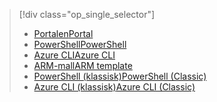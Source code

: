 > [!div class="op_single_selector"]
> * [<span data-ttu-id="bc81b-101">Portalen</span><span class="sxs-lookup"><span data-stu-id="bc81b-101">Portal</span></span>](../articles/virtual-network/virtual-networks-create-nsg-arm-pportal.md)
> * [<span data-ttu-id="bc81b-102">PowerShell</span><span class="sxs-lookup"><span data-stu-id="bc81b-102">PowerShell</span></span>](../articles/virtual-network/virtual-networks-create-nsg-arm-ps.md)
> * [<span data-ttu-id="bc81b-103">Azure CLI</span><span class="sxs-lookup"><span data-stu-id="bc81b-103">Azure CLI</span></span>](../articles/virtual-network/virtual-networks-create-nsg-arm-cli.md)
> * [<span data-ttu-id="bc81b-104">ARM-mall</span><span class="sxs-lookup"><span data-stu-id="bc81b-104">ARM template</span></span>](../articles/virtual-network/virtual-networks-create-nsg-arm-template.md)
> * [<span data-ttu-id="bc81b-105">PowerShell (klassisk)</span><span class="sxs-lookup"><span data-stu-id="bc81b-105">PowerShell (Classic)</span></span>](../articles/virtual-network/virtual-networks-create-nsg-classic-ps.md)
> * [<span data-ttu-id="bc81b-106">Azure CLI (klassisk)</span><span class="sxs-lookup"><span data-stu-id="bc81b-106">Azure CLI (Classic)</span></span>](../articles/virtual-network/virtual-networks-create-nsg-classic-cli.md)